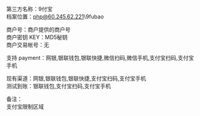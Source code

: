﻿第三方名称：9付宝  
档案位置：php@60.245.62.221\9fubao  
  
商户号：商户提供的商户号  
商户密钥 KEY：MD5秘钥  
商户交易帐号：无  
  
支持 payment：网银,银联钱包,银联快捷,微信扫码,微信手机,支付宝扫码,支付宝手机  
  
现有渠道：网银,银联钱包,银联快捷,支付宝扫码,支付宝手机  
测试到账：银联钱包,支付宝扫码,支付宝手机  
  
备注：  
支付宝限制区域  
